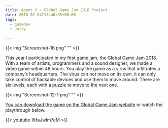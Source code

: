 ```yaml
---
title: Agent V – Global Game Jam 2018 Project
date: 2018-02-04T13:46:35+00:00
tags:
  - gamedev
  - unity

---
```


{{< img "Screenshot-16.png" "" >}}

This year I participated in my first game jam, the Global Game Jam 2018. With a team of artists, programmers and a sound designer, we made a video game within 48 hours. <!--more-->You play the game as a virus that infiltrates a company’s headquarters. The virus can not move on its own, it can only take control of hackable devices and use them to move around. There are six levels, each with a puzzle to move to the next one.

{{< img "Screenshot-12-1.png" "" >}}

[You can download the game on the Global Game Jam website][1] or watch the playthrough below.

{{< youtube lKfaJwlm7eM >}}

 [1]: https://globalgamejam.org/2018/games/agent-v
